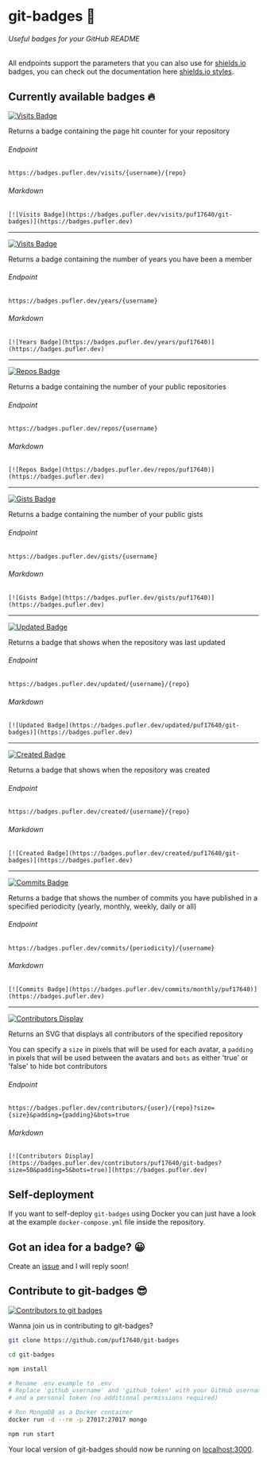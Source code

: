 # git-badges 🎉

###### Useful badges for your GitHub README

All endpoints support the parameters that you can also use for [shields.io](https://shields.io) badges, you can check out the documentation here [shields.io styles](https://shields.io/#styles).

## Currently available badges 🔥

[![Visits Badge](https://badges.pufler.dev/visits/puf17640/git-badges)](https://badges.pufler.dev/visits/puf17640/git-badges)

Returns a badge containing the page hit counter for your repository

###### Endpoint
`https://badges.pufler.dev/visits/{username}/{repo}`

###### Markdown

`[![Visits Badge](https://badges.pufler.dev/visits/puf17640/git-badges)](https://badges.pufler.dev)`

---

[![Visits Badge](https://badges.pufler.dev/years/puf17640)](https://badges.pufler.dev/years/puf17640)
  
Returns a badge containing the number of years you have been a member

###### Endpoint

`https://badges.pufler.dev/years/{username}`

###### Markdown 

`[![Years Badge](https://badges.pufler.dev/years/puf17640)](https://badges.pufler.dev)`

---

[![Repos Badge](https://badges.pufler.dev/repos/puf17640)](https://badges.pufler.dev/repos/puf17640)
  
Returns a badge containing the number of your public repositories

###### Endpoint

`https://badges.pufler.dev/repos/{username}`

###### Markdown

`[![Repos Badge](https://badges.pufler.dev/repos/puf17640)](https://badges.pufler.dev)`

---

[![Gists Badge](https://badges.pufler.dev/gists/puf17640)](https://badges.pufler.dev/gists/puf17640)
  
Returns a badge containing the number of your public gists

###### Endpoint

`https://badges.pufler.dev/gists/{username}`

###### Markdown

`[![Gists Badge](https://badges.pufler.dev/gists/puf17640)](https://badges.pufler.dev)`

---

[![Updated Badge](https://badges.pufler.dev/updated/puf17640/git-badges)](https://badges.pufler.dev/updated/puf17640/git-badges)
  
Returns a badge that shows when the repository was last updated

###### Endpoint

`https://badges.pufler.dev/updated/{username}/{repo}`

###### Markdown

`[![Updated Badge](https://badges.pufler.dev/updated/puf17640/git-badges)](https://badges.pufler.dev)`

---

[![Created Badge](https://badges.pufler.dev/created/puf17640/git-badges)](https://badges.pufler.dev/created/puf17640/git-badges)
  
Returns a badge that shows when the repository was created

###### Endpoint

`https://badges.pufler.dev/created/{username}/{repo}`

###### Markdown

`[![Created Badge](https://badges.pufler.dev/created/puf17640/git-badges)](https://badges.pufler.dev)`

---

[![Commits Badge](https://badges.pufler.dev/commits/monthly/puf17640)](https://badges.pufler.dev/commits/monthly/puf17640)
  
Returns a badge that shows the number of commits you have published in a specified periodicity (yearly, monthly, weekly, daily or all)

###### Endpoint

`https://badges.pufler.dev/commits/{periodicity}/{username}`

###### Markdown

`[![Commits Badge](https://badges.pufler.dev/commits/monthly/puf17640)](https://badges.pufler.dev)`

---

[![Contributors Display](https://badges.pufler.dev/contributors/puf17640/git-badges?size=50&padding=5&bots=true)](https://badges.pufler.dev/contributors/puf17640/git-badges)
  
Returns an SVG that displays all contributors of the specified repository

You can specify a `size` in pixels that will be used for each avatar, a `padding` in pixels that will be used between the avatars and `bots` as either 'true' or 'false' to hide bot contributors

###### Endpoint

`https://badges.pufler.dev/contributors/{user}/{repo}?size={size}&padding={padding}&bots=true`

###### Markdown

`[![Contributors Display](https://badges.pufler.dev/contributors/puf17640/git-badges?size=50&padding=5&bots=true)](https://badges.pufler.dev)`

## Self-deployment

If you want to self-deploy `git-badges` using Docker you can just have a look at the example `docker-compose.yml` file inside the repository.

## Got an idea for a badge? 😀

Create an [issue](https://github.com/puf17640/git-badges/issues/new) and I will reply soon!

## Contribute to git-badges 😎

[![Contributors to git badges](https://contributors.thinkverse.vercel.app/api/contributors?org=puf17640&repo=git-badges&bots=false)](https://github.com/puf17640/git-badges/graphs/contributors)


Wanna join us in contributing to git-badges?

```bash
git clone https://github.com/puf17640/git-badges

cd git-badges

npm install

# Rename .env.example to .env
# Replace 'github_username' and 'github_token' with your GitHub username,
# and a personal token (no additional permissions required)

# Run MongoDB as a Docker container 
docker run -d --rm -p 27017:27017 mongo

npm run start
```

Your local version of git-badges should now be running on [localhost:3000](http://localhost:3000).
